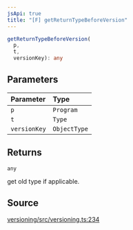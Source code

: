 ```yaml
---
jsApi: true
title: "[F] getReturnTypeBeforeVersion"
---
```


```ts
getReturnTypeBeforeVersion(
  p,
  t,
  versionKey): any
```

## Parameters

| Parameter    | Type         |
| :----------- | :----------- |
| `p`          | `Program`    |
| `t`          | `Type`       |
| `versionKey` | `ObjectType` |

## Returns

`any`

get old type if applicable.

## Source

[versioning/src/versioning.ts:234](https://github.com/markcowl/cadl/blob/3db15286/packages/versioning/src/versioning.ts#L234)

